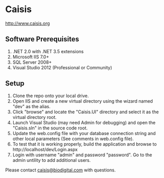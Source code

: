 # Caisis
http://www.caisis.org

## Software Prerequisites
1. .NET 2.0 with .NET 3.5 extensions
2. Microsoft IIS 7.0+
3. SQL Server 2008+
4. Visual Studio 2012 (Professional or Community)

## Setup

1. Clone the repo onto your local drive.
2. Open IIS and create a new virtual directory using the wizard named "dev" as the alias.
3. Click "browse" and locate the "Caisis.UI" directory and select it as the virtual directory root.
4. Launch Visual Studio (may need Admin for debugging) and open the "Caisis.sln" in the source code root.
5. Update the web.config file with your database connection string and other local parameters (See comments in web.config file).
6. To test that it is working properly, build the application and browse to http://localhost/dev/Login.aspx
7. Login with username "admin" and password "password". Go to the admin untility to add additional users.

Please contact caisis@biodigital.com with questions. 